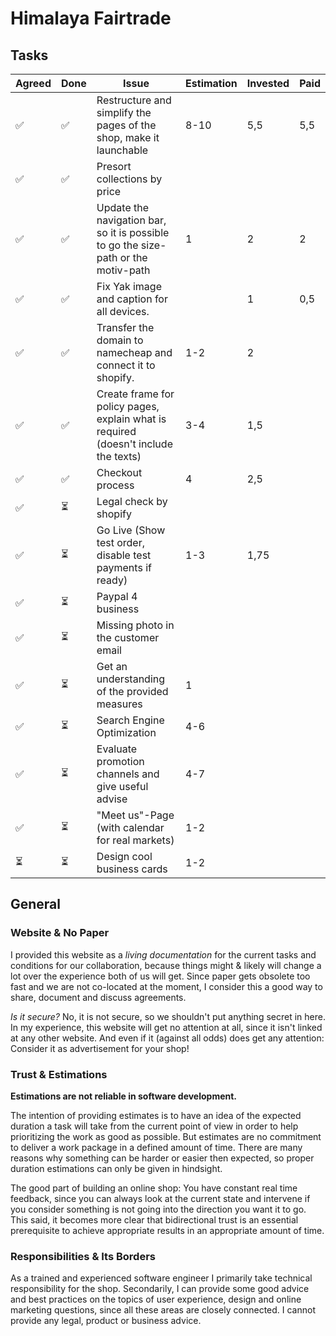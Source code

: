 # Himalaya Fairtrade

## Tasks

| Agreed | Done | Issue                                                                               | Estimation | Invested | Paid |
| ------ | ---- | ----------------------------------------------------------------------------------- | ---------- | -------- | ---- |
| ✅      | ✅    | Restructure and simplify the pages of the shop, make it launchable                  | 8-10       | 5,5      | 5,5  |
| ✅      | ✅    | Presort collections by price                                                        |            |          |      |
| ✅      | ✅    | Update the navigation bar, so it is possible to go the size-path or the motiv-path  | 1          | 2        | 2    |
| ✅      | ✅    | Fix Yak image and caption for all devices.                                          |            | 1        | 0,5  |
| ✅      | ✅    | Transfer the domain to namecheap and connect it to shopify.                         | 1-2        | 2        |      |
| ✅      | ✅    | Create frame for policy pages, explain what is required (doesn't include the texts) | 3-4        | 1,5      |      |
| ✅      | ✅    | Checkout process                                                                    | 4          | 2,5      |      |
| ✅      | ⏳    | Legal check by shopify                                                              |            |          |      |
| ✅      | ⏳    | Go Live (Show test order, disable test payments if ready)                           | 1-3        | 1,75     |      |
| ✅      | ⏳    | Paypal 4 business                                                                   |            |          |      |
| ✅      | ⏳    | Missing photo in the customer email                                                 |            |          |      |
| ✅      | ⏳    | Get an understanding of the provided measures                                       | 1          |          |      |
| ✅      | ⏳    | Search Engine Optimization                                                          | 4-6        |          |      |
| ✅      | ⏳    | Evaluate promotion channels and give useful advise                                  | 4-7        |          |      |
| ✅      | ⏳    | "Meet us"-Page (with calendar for real markets)                                     | 1-2        |          |      |
| ⏳      | ⏳    | Design cool business cards                                                          | 1-2        |          |      |

## General
### Website & No Paper
I provided this website as a *living documentation* for the current tasks and conditions for our collaboration, because things might & likely will change a lot over the experience both of us will get. Since paper gets obsolete too fast and we are not co-located at the moment, I consider this a good way to share, document and discuss agreements.

*Is it secure?* No, it is not secure, so we shouldn't put anything secret in here. In my experience, this website will get no attention at all, since it isn't linked at any other website. And even if it (against all odds) does get any attention: Consider it as advertisement for your shop!

### Trust & Estimations
**Estimations are not reliable in software development.**

The intention of providing estimates is to have an idea of the expected duration a task will take from the current point of view in order to help prioritizing the work as good as possible. But estimates are no commitment to deliver a work package in a defined amount of time. There are many reasons why something can be harder or easier then expected, so proper duration estimations can only be given in hindsight.

The good part of building an online shop: You have constant real time feedback, since you can always look at the current state and intervene if you consider something is not going into the direction you want it to go. This said, it becomes more clear that bidirectional trust is an essential prerequisite to achieve appropriate results in an appropriate amount of time.

### Responsibilities & Its Borders
As a trained and experienced software engineer I primarily take technical responsibility for the shop. Secondarily, I can provide some good advice and best practices on the topics of user experience, design and online marketing questions, since all these areas are closely connected. I cannot provide any legal, product or business advice.
